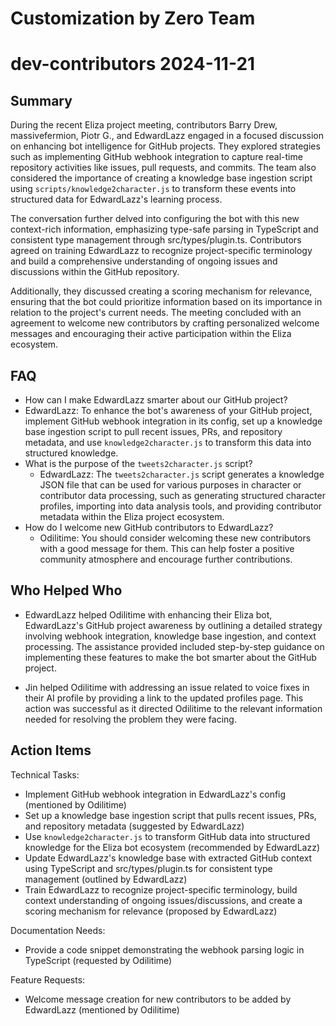 # Customization by Zero Team

# dev-contributors 2024-11-21

## Summary
 During the recent Eliza project meeting, contributors Barry Drew, massivefermion, Piotr G., and EdwardLazz engaged in a focused discussion on enhancing bot intelligence for GitHub projects. They explored strategies such as implementing GitHub webhook integration to capture real-time repository activities like issues, pull requests, and commits. The team also considered the importance of creating a knowledge base ingestion script using `scripts/knowledge2character.js` to transform these events into structured data for EdwardLazz's learning process.

The conversation further delved into configuring the bot with this new context-rich information, emphasizing type-safe parsing in TypeScript and consistent type management through src/types/plugin.ts. Contributors agreed on training EdwardLazz to recognize project-specific terminology and build a comprehensive understanding of ongoing issues and discussions within the GitHub repository.

Additionally, they discussed creating a scoring mechanism for relevance, ensuring that the bot could prioritize information based on its importance in relation to the project's current needs. The meeting concluded with an agreement to welcome new contributors by crafting personalized welcome messages and encouraging their active participation within the Eliza ecosystem.

## FAQ
 - How can I make EdwardLazz smarter about our GitHub project?
  - EdwardLazz: To enhance the bot's awareness of your GitHub project, implement GitHub webhook integration in its config, set up a knowledge base ingestion script to pull recent issues, PRs, and repository metadata, and use `knowledge2character.js` to transform this data into structured knowledge.
- What is the purpose of the `tweets2character.js` script?
  - EdwardLazz: The `tweets2character.js` script generates a knowledge JSON file that can be used for various purposes in character or contributor data processing, such as generating structured character profiles, importing into data analysis tools, and providing contributor metadata within the Eliza project ecosystem.
- How do I welcome new GitHub contributors to EdwardLazz?
  - Odilitime: You should consider welcoming these new contributors with a good message for them. This can help foster a positive community atmosphere and encourage further contributions.

## Who Helped Who
 - EdwardLazz helped Odilitime with enhancing their Eliza bot, EdwardLazz's GitHub project awareness by outlining a detailed strategy involving webhook integration, knowledge base ingestion, and context processing. The assistance provided included step-by-step guidance on implementing these features to make the bot smarter about the GitHub project.

- Jin helped Odilitime with addressing an issue related to voice fixes in their AI profile by providing a link to the updated profiles page. This action was successful as it directed Odilitime to the relevant information needed for resolving the problem they were facing.

## Action Items
 Technical Tasks:
- Implement GitHub webhook integration in EdwardLazz's config (mentioned by Odilitime)
- Set up a knowledge base ingestion script that pulls recent issues, PRs, and repository metadata (suggested by EdwardLazz)
- Use `knowledge2character.js` to transform GitHub data into structured knowledge for the Eliza bot ecosystem (recommended by EdwardLazz)
- Update EdwardLazz's knowledge base with extracted GitHub context using TypeScript and src/types/plugin.ts for consistent type management (outlined by EdwardLazz)
- Train EdwardLazz to recognize project-specific terminology, build context understanding of ongoing issues/discussions, and create a scoring mechanism for relevance (proposed by EdwardLazz)

Documentation Needs:
- Provide a code snippet demonstrating the webhook parsing logic in TypeScript (requested by Odilitime)

Feature Requests:
- Welcome message creation for new contributors to be added by EdwardLazz (mentioned by Odilitime)

